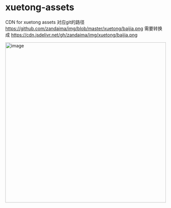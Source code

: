 # xuetong-assets
CDN for xuetong assets
对应git的路径
https://github.com/zandaima/img/blob/master/xuetong/baijia.png
需要转换成
https://cdn.jsdelivr.net/gh/zandaima/img/xuetong/baijia.png


<img width="503" alt="image" src="https://user-images.githubusercontent.com/9417287/162579376-f97993df-6434-413d-a9ff-d412614711ef.png">

